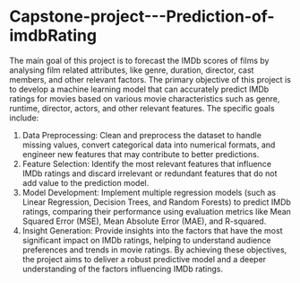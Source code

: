 # Capstone-project---Prediction-of-imdbRating
The main goal of this project is to forecast the IMDb scores of films by analysing film related attributes, like genre, duration, director, cast members, and other relevant factors. 
The primary objective of this project is to develop a machine learning model that can accurately predict IMDb ratings for movies based on various movie characteristics such as genre, runtime, director, actors, and other relevant features. The specific goals include:
1. Data Preprocessing: Clean and preprocess the dataset to handle missing values, convert categorical data into numerical formats, and engineer new features that may contribute to better predictions.
2. Feature Selection: Identify the most relevant features that influence IMDb ratings and discard irrelevant or redundant features that do not add value to the prediction model.
3. Model Development: Implement multiple regression models (such as Linear Regression, Decision Trees, and Random Forests) to predict IMDb ratings, comparing their performance using evaluation metrics like Mean Squared Error (MSE), Mean Absolute Error (MAE), and R-squared.
4. Insight Generation: Provide insights into the factors that have the most significant impact on IMDb ratings, helping to understand audience preferences and trends in movie ratings.
By achieving these objectives, the project aims to deliver a robust predictive model and a deeper understanding of the factors influencing IMDb ratings.
